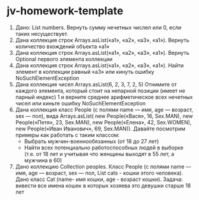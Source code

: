 # jv-homework-template

1. Дано: List<Integer> numbers.
   Вернуть сумму нечетных числел или 0, если таких несуществует.
2. Дана коллекция строк Arrays.asList(«a1», «a2», «a3», «a1»).
   Вернуть количество вхождений объекта «a1»
3. Дана коллекция строк Arrays.asList(«a1», «a2», «a3», «a1»).
   Вернуть Optional первого элемента коллекции
4. Дана коллекция строк Arrays.asList(«a1», «a2», «a3», «a1»).
   Найти элемент в коллекции равный «a3» или кинуть ошибку NoSuchElementException
5. Дана коллекция чисел Arrays.asList(6, 2, 3, 7, 2, 5)
   Отнимите от каждого элемента, который стоит на непарной позиции (имеет не парный индекс) 1
   и верните среднее арифметическое всех нечетных чисел или киньте ошибку NoSuchElementException
6. Дана коллекция класс People (с полями name — имя, age — возраст, sex — пол),
   вида Arrays.asList( new People(«Вася», 16, Sex.MAN),
                       new People(«Петя», 23, Sex.MAN),
                       new People(«Елена», 42, Sex.WOMEN),
                       new People(«Иван Иванович», 69, Sex.MAN)).
   Давайте посмотрим примеры как работать с таким классом:
   - Выбрать мужчин-военнообязанных (от 18 до 27 лет)
   - Найти всех потенциально работоспособных людей в выборке (т.е. от 18 лет и учитывая что женщины выходят в 55 лет, а мужчина в 60)
7. Дано коллекцию Collection<People> peoples.
   Класс People (с полями name — имя, age — возраст, sex — пол, List<Cat> cats -  кошки этого человека).
   Дано класс Cat (name- имя кошки, age - возраст кошки).
   Задача: вивести все имена кошек в которых хозяева это девушки старше 18 лет